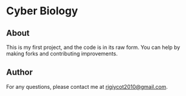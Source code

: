 # Cyber Biology

## About

This is my first project, and the code is in its raw form. You can help by making forks and contributing improvements.

## Author

For any questions, please contact me at [rigiycot2010@gmail.com](https://mail.google.com/mail/u/0/#inbox).


